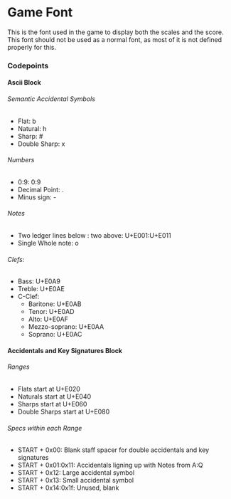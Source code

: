 # Game Font

This is the font used in the game to display both the scales and the score. 
This font should not be used as a normal font, as most of it is not defined
properly for this.  

### Codepoints
#### Ascii Block
###### Semantic Accidental Symbols
- Flat: b
- Natural: h
- Sharp: #
- Double Sharp: x

###### Numbers
- 0:9: 0:9
- Decimal Point: .
- Minus sign: -

###### Notes
- Two ledger lines below : two above: U+E001:U+E011
- Single Whole note: o 
###### Clefs:
- Bass: U+E0A9
- Treble: U+E0AE
- C-Clef:
  - Baritone: U+E0AB
  - Tenor: U+E0AD
  - Alto: U+E0AF
  - Mezzo-soprano: U+E0AA
  - Soprano: U+E0AC

#### Accidentals and Key Signatures Block
###### Ranges
- Flats start at U+E020
- Naturals start at U+E040
- Sharps start at U+E060
- Double Sharps start at U+E080

###### Specs within each Range
- START + 0x00: Blank staff spacer for double accidentals and key signatures
- START + 0x01:0x11: Accidentals ligning up with Notes from A:Q
- START + 0x12: Large accidental symbol
- START + 0x13: Small accidental symbol
- START + 0x14:0x1f: Unused, blank

